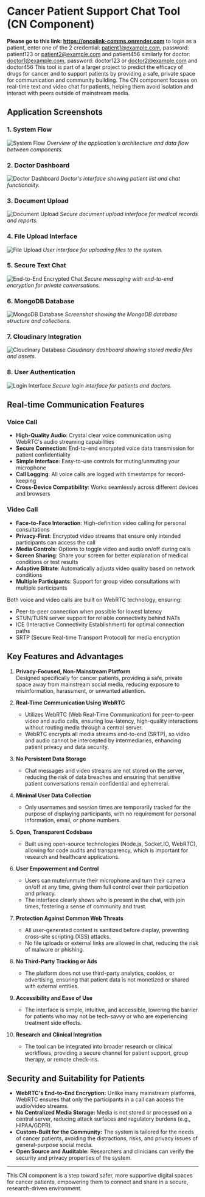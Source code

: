 # Cancer Patient Support Chat Tool (CN Component)
**Please go to this link: https://oncolink-comms.onrender.com**
to login as a patient, enter one of the 2 credential: patient1@example.com, password: patient123 or patient2@example.com and patient456
similarly for doctor: doctor1@example.com, password: doctor123 or doctor2@example.com and doctor456
This tool is part of a larger project to predict the efficacy of drugs for cancer and to support patients by providing a safe, private space for communication and community building. The CN component focuses on real-time text and video chat for patients, helping them avoid isolation and interact with peers outside of mainstream media.

## Application Screenshots

### 1. System Flow
![System Flow](images/flow.png)
*Overview of the application's architecture and data flow between components.*

### 2. Doctor Dashboard
![Doctor Dashboard](images/doctor%20dashboard.png)
*Doctor's interface showing patient list and chat functionality.*

### 3. Document Upload
![Document Upload](images/Document%20upload%20page.png)
*Secure document upload interface for medical records and reports.*

### 4. File Upload Interface
![File Upload](images/file%20upload.png)
*User interface for uploading files to the system.*

### 5. Secure Text Chat
![End-to-End Encrypted Chat](images/end2end%20encrypted%20text%20chat.png)
*Secure messaging with end-to-end encryption for private conversations.*

### 6. MongoDB Database
![MongoDB Database](images/mongodb%20database.png)
*Screenshot showing the MongoDB database structure and collections.*

### 7. Cloudinary Integration
![Cloudinary Database](images/cloudinary%20database.png)
*Cloudinary dashboard showing stored media files and assets.*

### 8. User Authentication
![Login Interface](images/login%20again.png)
*Secure login interface for patients and doctors.*

## Real-time Communication Features

### Voice Call
- **High-Quality Audio**: Crystal clear voice communication using WebRTC's audio streaming capabilities
- **Secure Connection**: End-to-end encrypted voice data transmission for patient confidentiality
- **Simple Interface**: Easy-to-use controls for muting/unmuting your microphone
- **Call Logging**: All voice calls are logged with timestamps for record-keeping
- **Cross-Device Compatibility**: Works seamlessly across different devices and browsers

### Video Call
- **Face-to-Face Interaction**: High-definition video calling for personal consultations
- **Privacy-First**: Encrypted video streams that ensure only intended participants can access the call
- **Media Controls**: Options to toggle video and audio on/off during calls
- **Screen Sharing**: Share your screen for better explanation of medical conditions or test results
- **Adaptive Bitrate**: Automatically adjusts video quality based on network conditions
- **Multiple Participants**: Support for group video consultations with multiple participants

Both voice and video calls are built on WebRTC technology, ensuring:
- Peer-to-peer connection when possible for lowest latency
- STUN/TURN server support for reliable connectivity behind NATs
- ICE (Interactive Connectivity Establishment) for optimal connection paths
- SRTP (Secure Real-time Transport Protocol) for media encryption

## Key Features and Advantages

1. **Privacy-Focused, Non-Mainstream Platform**  
   Designed specifically for cancer patients, providing a safe, private space away from mainstream social media, reducing exposure to misinformation, harassment, or unwanted attention.

2. **Real-Time Communication Using WebRTC**  
   - Utilizes WebRTC (Web Real-Time Communication) for peer-to-peer video and audio calls, ensuring low-latency, high-quality interactions without routing media through a central server.
   - WebRTC encrypts all media streams end-to-end (SRTP), so video and audio cannot be intercepted by intermediaries, enhancing patient privacy and data security.

3. **No Persistent Data Storage**  
   - Chat messages and video streams are not stored on the server, reducing the risk of data breaches and ensuring that sensitive patient conversations remain confidential and ephemeral.

4. **Minimal User Data Collection**  
   - Only usernames and session times are temporarily tracked for the purpose of displaying participants, with no requirement for personal information, email, or phone numbers.

5. **Open, Transparent Codebase**  
   - Built using open-source technologies (Node.js, Socket.IO, WebRTC), allowing for code audits and transparency, which is important for research and healthcare applications.

6. **User Empowerment and Control**  
   - Users can mute/unmute their microphone and turn their camera on/off at any time, giving them full control over their participation and privacy.
   - The interface clearly shows who is present in the chat, with join times, fostering a sense of community and trust.

7. **Protection Against Common Web Threats**  
   - All user-generated content is sanitized before display, preventing cross-site scripting (XSS) attacks.
   - No file uploads or external links are allowed in chat, reducing the risk of malware or phishing.

8. **No Third-Party Tracking or Ads**  
   - The platform does not use third-party analytics, cookies, or advertising, ensuring that patient data is not monetized or shared with external entities.

9. **Accessibility and Ease of Use**  
   - The interface is simple, intuitive, and accessible, lowering the barrier for patients who may not be tech-savvy or who are experiencing treatment side effects.

10. **Research and Clinical Integration**  
    - The tool can be integrated into broader research or clinical workflows, providing a secure channel for patient support, group therapy, or remote check-ins.

## Security and Suitability for Patients

- **WebRTC's End-to-End Encryption:** Unlike many mainstream platforms, WebRTC ensures that only the participants in a call can access the audio/video streams.
- **No Centralized Media Storage:** Media is not stored or processed on a central server, reducing attack surfaces and regulatory burdens (e.g., HIPAA/GDPR).
- **Custom-Built for the Community:** The system is tailored for the needs of cancer patients, avoiding the distractions, risks, and privacy issues of general-purpose social media.
- **Open Source and Auditable:** Researchers and clinicians can verify the security and privacy properties of the system.



---

This CN component is a step toward safer, more supportive digital spaces for cancer patients, empowering them to connect and share in a secure, research-driven environment.

